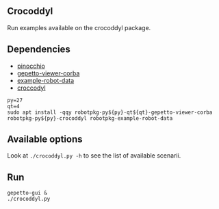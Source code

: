 ## Crocoddyl

Run examples available on the crocoddyl package.

## Dependencies

- [pinocchio](https://github.com/stack-of-tasks/pinocchio)
- [gepetto-viewer-corba](https://github.com/gepetto/gepetto-viewer-corba)
- [example-robot-data](https://github.com/gepetto/example-robot-data)
- [croccodyl](https://github.com/loco-3d/crocoddyl)

```
py=27
qt=4
sudo apt install -qqy robotpkg-py${py}-qt${qt}-gepetto-viewer-corba robotpkg-py${py}-crocoddyl robotpkg-example-robot-data
```

## Available options

Look at `./crocoddyl.py -h` to see the list of available scenarii.

## Run

```
gepetto-gui &
./crocoddyl.py
```
